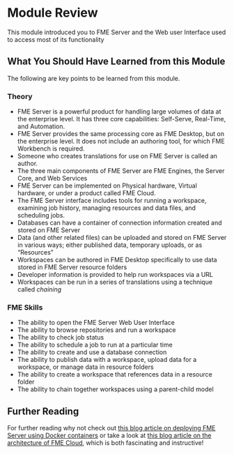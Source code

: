 # Module Review

This module introduced you to FME Server and the Web user Interface used to access most of its functionality

## What You Should Have Learned from this Module ##

The following are key points to be learned from this module.

### Theory ###

- FME Server is a powerful product for handling large volumes of data at the enterprise level. It has three core capabilities: Self-Serve, Real-Time, and Automation.
- FME Server provides the same processing core as FME Desktop, but on the enterprise level. It does not include an authoring tool, for which FME Workbench is required.
- Someone who creates translations for use on FME Server is called an author.
- The three main components of FME Server are FME Engines, the Server Core, and Web Services
- FME Server can be implemented on Physical hardware, Virtual hardware, or under a product called FME Cloud.
- The FME Server interface includes tools for running a workspace, examining job history, managing resources and data files, and scheduling jobs.
- Databases can have a container of connection information created and stored on FME Server
- Data (and other related files) can be uploaded and stored on FME Server in various ways; either published data, temporary uploads, or as “Resources”
- Workspaces can be authored in FME Desktop specifically to use data stored in FME Server resource folders 
- Developer information is provided to help run workspaces via a URL
- Workspaces can be run in a series of translations using a technique called *chaining*

### FME Skills ###

- The ability to open the FME Server Web User Interface
- The ability to browse repositories and run a workspace
- The ability to check job status
- The ability to schedule a job to run at a particular time
- The ability to create and use a database connection
- The ability to publish data with a workspace, upload data for a workspace, or manage data in resource folders
- The ability to create a workspace that references data in a resource folder
- The ability to chain together workspaces using a parent-child model

## Further Reading ##

For further reading why not check out [this blog article on deploying FME Server using Docker containers](http://blog.safe.com/2016/02/fme-server-for-docker-technology-preview/) or take a look at [this blog article on the architecture of FME Cloud](http://blog.safe.com/2015/10/behind-the-scenes-fme-cloud-overview-and-architecture/), which is both fascinating and instructive!